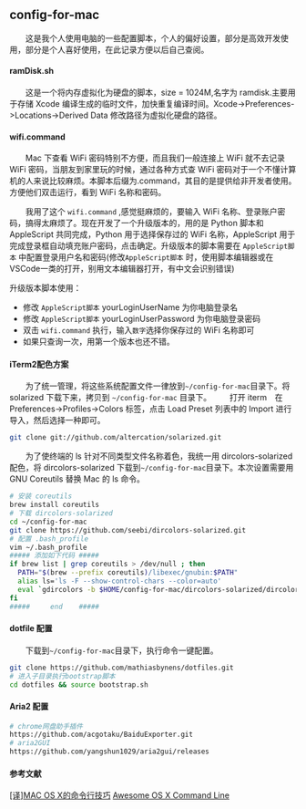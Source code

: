 ## config-for-mac

　　这是我个人使用电脑的一些配置脚本，个人的偏好设置，部分是高效开发使用，部分是个人喜好使用，在此记录方便以后自己查阅。

#### ramDisk.sh

　　这是一个将内存虚拟化为硬盘的脚本，size = 1024M,名字为 ramdisk.主要用于存储 Xcode 编译生成的临时文件，加快重复编译时间。Xcode->Preferences->Locations->Derived Data 修改路径为虚拟化硬盘的路径。
  
#### wifi.command

　　Mac 下查看 WiFi 密码特别不方便，而且我们一般连接上 WiFi 就不去记录 WiFi 密码，当朋友到家里玩的时候，通过各种方式查 WiFi 密码对于一个不懂计算机的人来说比较麻烦。本脚本后缀为.command，其目的是提供给非开发者使用。方便他们双击运行，看到 WiFi 名称和密码。

　　我用了这个 `wifi.command` ,感觉挺麻烦的，要输入 WiFi 名称、登录账户密码，搞得太麻烦了。现在开发了一个升级版本的，用的是 Python 脚本和 AppleScript 共同完成，Python 用于选择保存过的 WiFi 名称，AppleScript 用于完成登录框自动填充账户密码，点击确定。升级版本的脚本需要在 `AppleScript脚本` 中配置登录用户名和密码(修改`AppleScript脚本` 时，使用脚本编辑器或在VSCode一类的打开，别用文本编辑器打开，有中文会识别错误)

升级版本脚本使用：
- 修改 `AppleScript脚本` yourLoginUserName 为你电脑登录名
- 修改 `AppleScript脚本` yourLoginUserPassword 为你电脑登录密码
- 双击 `wifi.command` 执行，输入`数字`选择你保存过的 WiFi 名称即可
- 如果只查询一次，用第一个版本也还不错。

#### iTerm2配色方案

　　为了统一管理，将这些系统配置文件一律放到`~/config-for-mac`目录下。将 solarized 下载下来，拷贝到 `~/config-for-mac` 目录下。
　　打开 iterm　在 Preferences->Profiles->Colors 标签，点击 Load Preset 列表中的 Import 进行导入，然后选择一种即可。
```bash
git clone git://github.com/altercation/solarized.git
```

　　为了使终端的 ls 针对不同类型文件名称着色，我统一用 dircolors-solarized 配色，将 dircolors-solarized 下载到`~/config-for-mac`目录下。本次设置需要用 GNU Coreutils 替换 Mac 的 ls 命令。
```bash
# 安装 coreutils
brew install coreutils
# 下载 dircolors-solarized
cd ~/config-for-mac
git clone https://github.com/seebi/dircolors-solarized.git
# 配置 .bash_profile
vim ~/.bash_profile
##### 添加如下代码 #####
if brew list | grep coreutils > /dev/null ; then
  PATH="$(brew --prefix coreutils)/libexec/gnubin:$PATH"
  alias ls='ls -F --show-control-chars --color=auto'
  eval `gdircolors -b $HOME/config-for-mac/dircolors-solarized/dircolors.ansi-dark`
fi
#####     end    #####
```

#### dotfile 配置

　　下载到`~/config-for-mac`目录下，执行命令一键配置。
```bash
git clone https://github.com/mathiasbynens/dotfiles.git
# 进入子目录执行bootstrap脚本
cd dotfiles && source bootstrap.sh
```

#### Aria2 配置

```bash
# chrome网盘助手插件
https://github.com/acgotaku/BaiduExporter.git
# aria2GUI
https://github.com/yangshun1029/aria2gui/releases
```

#### 参考文献
[[译]MAC OS X的命令行技巧](https://crazyof.me/blog/archives/2634.html)
[Awesome OS X Command Line](https://github.com/herrbischoff/awesome-osx-command-line)